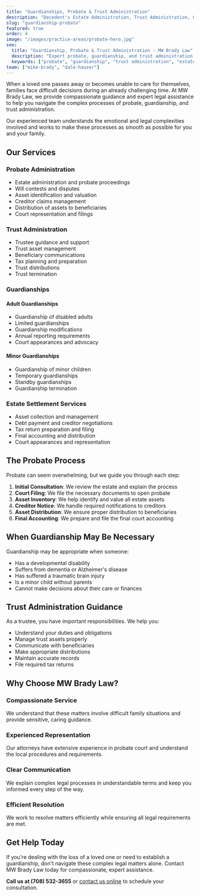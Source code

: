 ```yaml
---
title: "Guardianships, Probate & Trust Administration"
description: "Decedent's Estate Administration, Trust Administration, Guardianships (Minors & Adults)"
slug: "guardianship-probate"
featured: true
order: 4
image: "/images/practice-areas/probate-hero.jpg"
seo:
  title: "Guardianship, Probate & Trust Administration - MW Brady Law"
  description: "Expert probate, guardianship, and trust administration services in Frankfort and Crete, IL."
  keywords: ["probate", "guardianship", "trust administration", "estate administration", "Frankfort IL", "Crete IL"]
team: ["mike-brady", "dale-hauser"]
---
```


When a loved one passes away or becomes unable to care for themselves, families face difficult decisions during an already challenging time. At MW Brady Law, we provide compassionate guidance and expert legal assistance to help you navigate the complex processes of probate, guardianship, and trust administration.

Our experienced team understands the emotional and legal complexities involved and works to make these processes as smooth as possible for you and your family.

## Our Services

### Probate Administration
- Estate administration and probate proceedings
- Will contests and disputes
- Asset identification and valuation
- Creditor claims management
- Distribution of assets to beneficiaries
- Court representation and filings

### Trust Administration
- Trustee guidance and support
- Trust asset management
- Beneficiary communications
- Tax planning and preparation
- Trust distributions
- Trust termination

### Guardianships

#### Adult Guardianships
- Guardianship of disabled adults
- Limited guardianships
- Guardianship modifications
- Annual reporting requirements
- Court appearances and advocacy

#### Minor Guardianships
- Guardianship of minor children
- Temporary guardianships
- Standby guardianships
- Guardianship termination

### Estate Settlement Services
- Asset collection and management
- Debt payment and creditor negotiations
- Tax return preparation and filing
- Final accounting and distribution
- Court appearances and representation

## The Probate Process

Probate can seem overwhelming, but we guide you through each step:

1. **Initial Consultation**: We review the estate and explain the process
2. **Court Filing**: We file the necessary documents to open probate
3. **Asset Inventory**: We help identify and value all estate assets
4. **Creditor Notice**: We handle required notifications to creditors
5. **Asset Distribution**: We ensure proper distribution to beneficiaries
6. **Final Accounting**: We prepare and file the final court accounting

## When Guardianship May Be Necessary

Guardianship may be appropriate when someone:
- Has a developmental disability
- Suffers from dementia or Alzheimer's disease
- Has suffered a traumatic brain injury
- Is a minor child without parents
- Cannot make decisions about their care or finances

## Trust Administration Guidance

As a trustee, you have important responsibilities. We help you:
- Understand your duties and obligations
- Manage trust assets properly
- Communicate with beneficiaries
- Make appropriate distributions
- Maintain accurate records
- File required tax returns

## Why Choose MW Brady Law?

### Compassionate Service
We understand that these matters involve difficult family situations and provide sensitive, caring guidance.

### Experienced Representation
Our attorneys have extensive experience in probate court and understand the local procedures and requirements.

### Clear Communication
We explain complex legal processes in understandable terms and keep you informed every step of the way.

### Efficient Resolution
We work to resolve matters efficiently while ensuring all legal requirements are met.

## Get Help Today

If you're dealing with the loss of a loved one or need to establish a guardianship, don't navigate these complex legal matters alone. Contact MW Brady Law today for compassionate, expert assistance.

**Call us at (708) 532-3655** or [contact us online](/contact) to schedule your consultation.

